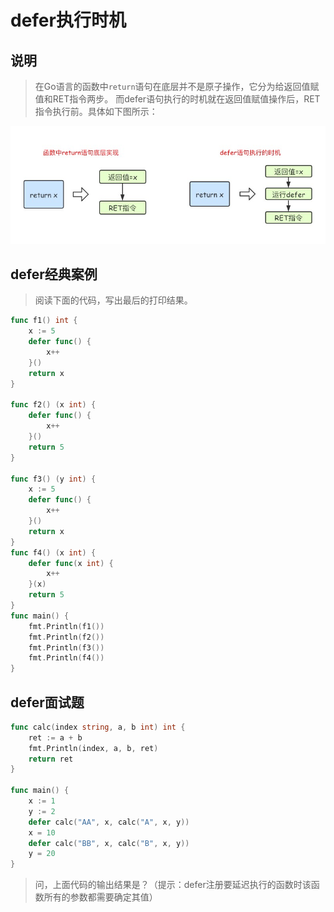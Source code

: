 # defer执行时机

## 说明
>在Go语言的函数中`return`语句在底层并不是原子操作，它分为给返回值赋值和RET指令两步。
而defer语句执行的时机就在返回值赋值操作后，RET指令执行前。具体如下图所示：

![14-01-13-zgkpCe-i7S4uB](https://raw.githubusercontent.com/renzhifan/upic_img/master/uPic/2022/11/07/14-01-13-zgkpCe-i7S4uB.jpg)

## defer经典案例
>阅读下面的代码，写出最后的打印结果。

```go
func f1() int {
	x := 5
	defer func() {
		x++
	}()
	return x
}

func f2() (x int) {
	defer func() {
		x++
	}()
	return 5
}

func f3() (y int) {
	x := 5
	defer func() {
		x++
	}()
	return x
}
func f4() (x int) {
	defer func(x int) {
		x++
	}(x)
	return 5
}
func main() {
	fmt.Println(f1())
	fmt.Println(f2())
	fmt.Println(f3())
	fmt.Println(f4())
}
```
## defer面试题

```go
func calc(index string, a, b int) int {
	ret := a + b
	fmt.Println(index, a, b, ret)
	return ret
}

func main() {
	x := 1
	y := 2
	defer calc("AA", x, calc("A", x, y))
	x = 10
	defer calc("BB", x, calc("B", x, y))
	y = 20
}
```
>问，上面代码的输出结果是？（提示：defer注册要延迟执行的函数时该函数所有的参数都需要确定其值）























